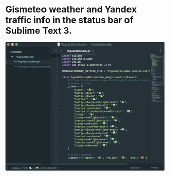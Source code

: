 Gismeteo weather and Yandex traffic info in the status bar of Sublime Text 3.
=======
![](https://raw.githubusercontent.com/bolknote/PogodaStatusBar/master/screenshot.png)

